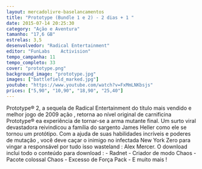 ```yaml
---
layout: mercadolivre-baselancamentos
title: "Prototype (Bundle 1 e 2) - 2 dias + 1 "
date: 2015-07-14 20:25:30
category: "Ação e Aventura"
tamanho: "17,6 GB"
estrelas: 3,5
desenvolvedor: "Radical Entertainment"
editor: "FunLabs	Activision"
tempo_campanha: 11
tempo_completo: 33
cover: "prototype.png"
background_image: "prototype.jpg"
images: ["battlefield_marked.jpg"]
youtube: "https://www.youtube.com/watch?v=FxMmLNKbsjs"
prices: ["5,90", "10,90", "18,90", "25,40"]
---
```


Prototype® 2, a sequela de Radical Entertainment do título mais vendido e melhor jogo de 2009 ação , retorna ao nível original de carnificina Prototype® ea experiência de tornar-se a arma mutante final. Um surto viral devastadora reivindicou a família do sargento James Heller como ele se tornou um protótipo. Com a ajuda de suas habilidades incríveis e poderes de mutação , você deve caçar o inimigo no infectada New York Zero para vingar a responsável por tudo isso wasteland : Alex Mercer. O download inclui todo o conteúdo para download : - Radnet - Criador de modo Chaos - Pacote colossal Chaos - Excesso de Força Pack - E muito mais !
